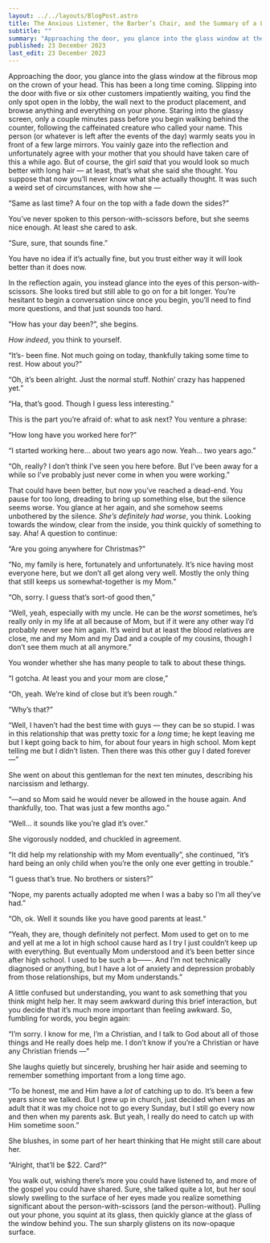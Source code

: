 ```yaml
---
layout: ../../layouts/BlogPost.astro
title: The Anxious Listener, the Barber’s Chair, and the Summary of a Life in Half an Hour
subtitle: ""
summary: "Approaching the door, you glance into the glass window at the fibrous mop on the crown of your head. This has been a long time coming. Slipping into the door with five or six other customers impatiently waiting, you find the only spot open in the lobby, the wall next to the product placement, and browse anything and everything on your phone."
published: 23 December 2023
last_edit: 23 December 2023
---
```


Approaching the door, you glance into the glass window at the fibrous mop on the crown of your head. This has been a long time coming. Slipping into the door with five or six other customers impatiently waiting, you find the only spot open in the lobby, the wall next to the product placement, and browse anything and everything on your phone. Staring into the glassy screen, only a couple minutes pass before you begin walking behind the counter, following the caffeinated creature who called your name. This person (or whatever is left after the events of the day) warmly seats you in front of a few large mirrors. You vainly gaze into the reflection and unfortunately agree with your mother that you should have taken care of this a while ago. But of course, the girl *said* that you would look so much better with long hair — at least, that’s what she said she thought. You suppose that now you’ll never know what she actually thought. It was such a weird set of circumstances, with how she —

“Same as last time? A four on the top with a fade down the sides?”

You’ve never spoken to this person-with-scissors before, but she seems nice enough. At least she cared to ask.

“Sure, sure, that sounds fine.”

You have no idea if it’s actually fine, but you trust either way it will look better than it does now.

In the reflection again, you instead glance into the eyes of this person-with-scissors. She looks tired but still able to go on for a bit longer. You’re hesitant to begin a conversation since once you begin, you’ll need to find more questions, and that just sounds too hard.

“How has your day been?”, she begins.

*How indeed*, you think to yourself.

“It’s- been fine. Not much going on today, thankfully taking some time to rest. How about you?”

“Oh, it’s been alright. Just the normal stuff. Nothin’ crazy has happened yet.”

“Ha, that’s good. Though I guess less interesting.”

This is the part you’re afraid of: what to ask next? You venture a phrase:

“How long have you worked here for?”

“I started working here… about two years ago now. Yeah… two years ago.”

“Oh, really? I don’t think I’ve seen you here before. But I’ve been away for a while so I’ve probably just never come in when you were working.”

That could have been better, but now you’ve reached a dead-end. You pause for too long, dreading to bring up something else, but the silence seems worse. You glance at her again, and she somehow seems unbothered by the silence. *She’s definitely had worse*, you think. Looking towards the window, clear from the inside, you think quickly of something to say. Aha! A question to continue:

“Are you going anywhere for Christmas?”

“No, my family is here, fortunately and unfortunately. It’s nice having most everyone here, but we don’t all get along very well. Mostly the only thing that still keeps us somewhat-together is my Mom.”

“Oh, sorry. I guess that’s sort-of good then,”

“Well, yeah, especially with my uncle. He can be the *worst* sometimes, he’s really only in my life at all because of Mom, but if it were any other way I’d probably never see him again. It’s weird but at least the blood relatives are close, me and my Mom and my Dad and a couple of my cousins, though I don’t see them much at all anymore.”

You wonder whether she has many people to talk to about these things.

“I gotcha. At least you and your mom are close,”

“Oh, yeah. We’re kind of close but it’s been rough.”

“Why’s that?”

“Well, I haven’t had the best time with guys — they can be so stupid. I was in this relationship that was pretty toxic for a *long* time; he kept leaving me but I kept going back to him, for about four years in high school. Mom kept telling me but I didn’t listen. Then there was this other guy I dated forever —”

She went on about this gentleman for the next ten minutes, describing his narcissism and lethargy.

“—and so Mom said he would never be allowed in the house again. And thankfully, too. That was just a few months ago.”

“Well… it sounds like you’re glad it’s over.”

She vigorously nodded, and chuckled in agreement.

“It did help my relationship with my Mom eventually”, she continued, “it’s hard being an only child when you’re the only one ever getting in trouble.”

“I guess that’s true. No brothers or sisters?”

“Nope, my parents actually adopted me when I was a baby so I’m all they’ve had.”

“Oh, ok. Well it sounds like you have good parents at least.“

“Yeah, they are, though definitely not perfect. Mom used to get on to me and yell at me a lot in high school cause hard as I try I just couldn’t keep up with everything. But eventually Mom understood and it’s been better since after high school. I used to be such a b——. And I’m not technically diagnosed or anything, but I have a lot of anxiety and depression probably from those relationships, but my Mom understands.”

A little confused but understanding, you want to ask something that you think might help her. It may seem awkward during this brief interaction, but you decide that it’s much more important than feeling awkward. So, fumbling for words, you begin again:

“I’m sorry. I know for me, I’m a Christian, and I talk to God about all of those things and He really does help me. I don’t know if you’re a Christian or have any Christian friends —”

She laughs quietly but sincerely, brushing her hair aside and seeming to remember something important from a long time ago.

“To be honest, me and Him have a *lot* of catching up to do. It’s been a few years since we talked. But I grew up in church, just decided when I was an adult that it was my choice not to go every Sunday, but I still go every now and then when my parents ask. But yeah, I really do need to catch up with Him sometime soon.”

She blushes, in some part of her heart thinking that He might still care about her.

“Alright, that’ll be $22. Card?”

You walk out, wishing there’s more you could have listened to, and more of the gospel you could have shared. Sure, she talked quite a lot, but her soul slowly swelling to the surface of her eyes made you realize something significant about the person-with-scissors (and the person-without). Pulling out your phone, you squint at its glass, then quickly glance at the glass of the window behind you. The sun sharply glistens on its now-opaque surface.